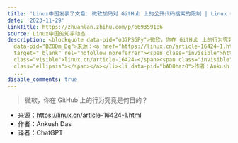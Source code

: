 ```yaml
---
title: 'Linux中国发表了文章: 微软加码对 GitHub 上的公开代码搜索的限制 | Linux 中国'
date: '2023-11-29'
linkTitle: https://zhuanlan.zhihu.com/p/669359186
source: Linux中国的知乎动态
description: <blockquote data-pid="o37PS6Py">微软，你在 GitHub 上的行为究竟是何目的？</blockquote><ul><li
  data-pid="BZODm_Dq">来源：<a href="https://linux.cn/article-16424-1.html" class=" external"
  target="_blank" rel="nofollow noreferrer"><span class="invisible">https://</span><span
  class="visible">linux.cn/article-16424-</span><span class="invisible">1.html</span><span
  class="ellipsis"></span></a></li><li data-pid="bAD0haz0">作者：Ankush Das</li><li data-pid="k780lf7J">译者：ChatGPT</li></ul><p
  ...
disable_comments: true
---
```

<blockquote data-pid="o37PS6Py">微软，你在 GitHub 上的行为究竟是何目的？</blockquote><ul><li data-pid="BZODm_Dq">来源：<a href="https://linux.cn/article-16424-1.html" class=" external" target="_blank" rel="nofollow noreferrer"><span class="invisible">https://</span><span class="visible">linux.cn/article-16424-</span><span class="invisible">1.html</span><span class="ellipsis"></span></a></li><li data-pid="bAD0haz0">作者：Ankush Das</li><li data-pid="k780lf7J">译者：ChatGPT</li></ul><p ...